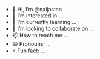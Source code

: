 - 👋 Hi, I’m @naijastan
- 👀 I’m interested in ...
- 🌱 I’m currently learning ...
- 💞️ I’m looking to collaborate on ...
- 📫 How to reach me ...
- 😄 Pronouns: ...
- ⚡ Fun fact: ...

<!---
naijastan/naijastan is a ✨ special ✨ repository because its `README.md` (this file) appears on your GitHub profile.
You can click the Preview link to take a look at your changes.
--->
